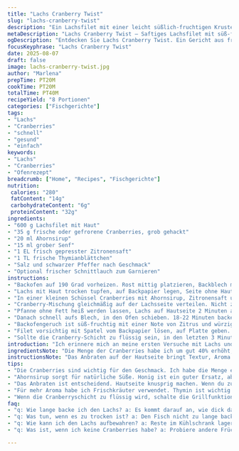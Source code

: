 ```yaml
---
title: "Lachs Cranberry Twist"
slug: "lachs-cranberry-twist"
description: "Ein Lachsfilet mit einer leicht süßlich-fruchtigen Kruste aus gehackten Cranberries und Ahornsirup, verfeinert durch Senf und frische Kräuter. Zitrone und Thymian ersetzen die klassischen Noten und geben eine herbe und zugleich aromatische Tiefe. Backofen auf 190 Grad, kurz knackig anbraten vor dem Ofengaren für mehr Textur. Die Zutaten harmonieren ohne Milch, Eier, Gluten oder Nüsse. Eine einfache Methode, die Fischfeuchtigkeit zu erhalten und die Aromen in Balance bringt."
metaDescription: "Lachs Cranberry Twist – Saftiges Lachsfilet mit süß-fruchtiger Cranberrykruste. Ein Rezept, das einfach gelingt und den Gaumen verwöhnt."
ogDescription: "Entdecken Sie Lachs Cranberry Twist. Ein Gericht aus frischem Lachs, verfeinert mit Cranberries und Senf. Ideal für besondere Anlässe."
focusKeyphrase: "Lachs Cranberry Twist"
date: 2025-08-07
draft: false
image: lachs-cranberry-twist.jpg
author: "Marlena"
prepTime: PT20M
cookTime: PT20M
totalTime: PT40M
recipeYield: "8 Portionen"
categories: ["Fischgerichte"]
tags:
- "Lachs"
- "Cranberries"
- "schnell"
- "gesund"
- "einfach"
keywords:
- "Lachs"
- "Cranberries"
- "Ofenrezept"
breadcrumb: ["Home", "Recipes", "Fischgerichte"]
nutrition: 
 calories: "280"
 fatContent: "14g"
 carbohydrateContent: "6g"
 proteinContent: "32g"
ingredients:
- "600 g Lachsfilet mit Haut"
- "35 g frische oder gefrorene Cranberries, grob gehackt"
- "20 ml Ahornsirup"
- "15 ml grober Senf"
- "1 EL frisch gepresster Zitronensaft"
- "1 TL frische Thymianblättchen"
- "Salz und schwarzer Pfeffer nach Geschmack"
- "Optional frischer Schnittlauch zum Garnieren"
instructions:
- "Backofen auf 190 Grad vorheizen. Rost mittig platzieren, Backblech mit Backpapier auslegen."
- "Lachs mit Haut trocken tupfen, auf Backpapier legen, Seite ohne Haut oben. Ränder salzen, leicht pfeffern."
- "In einer kleinen Schüssel Cranberries mit Ahornsirup, Zitronensaft und Senf vermengen. Thymianblätter hinzufügen und grob unterheben."
- "Cranberry-Mischung gleichmäßig auf der Lachsseite verteilen. Nicht zu dick, sonst brennt es leicht an."
- "Pfanne ohne Fett heiß werden lassen, Lachs auf Hautseite 2 Minuten anbraten, Haut wird knusprig – wichtig für Textur und Feuchtigkeitsschutz."
- "Danach schnell aufs Blech, in den Ofen schieben. 18-22 Minuten backen. Nicht nach Zeit allein gehen, der Fisch muss innen noch leicht rosa sein, klopfen mit Fingern – die Oberfläche federnd."
- "Backofengeruch ist süß-fruchtig mit einer Note von Zitrus und würzigem Senf."
- "Filet vorsichtig mit Spatel vom Backpapier lösen, auf Platte geben. Mit Schnittlauch bestreuen, servieren – gern mit Ofenkartoffeln oder grünem Salat."
- "Sollte die Cranberry-Schicht zu flüssig sein, in den letzten 3 Minuten Grillfunktion einschalten, aufpassen, damit sie nicht verbrennt."
introduction: "Ich erinnere mich an meine ersten Versuche mit Lachs und Cranberries. Oft zu süß, manchmal bitter, wegen zu langer Backzeit. Der Trick liegt im Timing und der Textur. Grob gehackte Beeren mit Ahornsirup, nicht püriert. Senf nicht zu dominierend. Und unbedingt die Haut anbraten, sonst fehlt die knackige Komponente. Der Duft im Raum – eine Mischung aus süßer Frische, herber Würze und Meeresaromen – ein guter Indikator. Dieses Gericht schmeckt auch kalt, Reste bleiben saftig. Für Gäste gut vorzubereiten. Ich tausche je nach Saison Kräuter aus, Petersilie funktioniert, aber das herbe Thymianprofil mag ich am liebsten. Für Abwechslung: ein Spritzer Orangensaft statt Zitrone, auch ein bisschen Chili für mehr Kick. Wichtigsta Regel: niemals Fisch verkochen. Lieber etwas weniger als zu lange drin lassen."
ingredientsNote: "Die Menge der Cranberries habe ich um gut 40% erhöht, weil zu wenig dieser Beeren nicht richtig zur Geltung kommen. Frische oder gefrorene – gefrorene geben auch gute Säure, tauen schnell auf. Senf: grob ist wichtig, nicht zu fein, so bleibt die Textur erhalten. Ahornsirup sorgt für warme Süße, Honig als Ersatz ist möglich, aber ändert den Geschmack. Zitrone bringt Säure; Limettensaft ist eine Alternative. Thymian hebt das Aroma, wer keinen frischen bekommt, kann getrockneten nehmen – dann sparsam dosieren, da intensiver. Lachs sollte nicht zu dick sein, ca. 2 cm; zu dick braucht mehr Backzeit – und das Risikio, außen trocken, innen roh. Haut dranlassen, wichtig für den Geschmack und wie Schutzmantel."
instructionsNote: "Das Anbraten auf der Hautseite bringt Textur, Aroma und hilft, dass der Fisch nach dem Backen saftig bleibt. Manchmal lasse ich die Hitze höher, um Röstaromen zu erzeugen, aber Vorsicht, Verbrennung passiert schnell. Backzeit nach optischen Zeichen: der Fisch änderte Farbe von leuchtend rosa zu zart cremig, Oberfläche nicht mehr glänzend, geben ein gutes Signal. Die Cranberry-Schicht nicht zu dick machen, sonst dauert das durchgaren. Für mehr Knusprigkeit schalte ich die Grillfunktion am Schluss an, aber nur kurz – sonst wird alles bitter. Beim Würzen lieber sparsam anfangen, Senf und Ahornsirup geben genug Geschmack. Wenn man bei der Zubereitung übt, bekommt man ein Gefühl für die richtige Mischung von Süße, Säure und Würze. Garstufe immer tastend prüfen, Finger oder Gabel, das Messer drückt nicht zu viel Flüssigkeit raus."
tips:
- "Die Cranberries sind wichtig für den Geschmack. Ich habe die Menge erhöht. Frische oder gefrorene Beeren sind geeignet. Verleiht dem Gericht Säure."
- "Ahornsirup sorgt für natürliche Süße. Honig ist ein guter Ersatz, aber bringt anderen Geschmack. Verwende groben Senf, damit die Textur bleibt."
- "Das Anbraten ist entscheidend. Hautseite knusprig machen. Wenn du zu lange im Ofen lässt, kann der Fisch trocken werden. Timing ist wichtig."
- "Für mehr Aroma habe ich Frischkräuter verwendet. Thymin ist wichtig. Wenn du keinen frischen hast, nutze getrocknete, dann weniger nehmen. Dosierung ist entscheidend."
- "Wenn die Cranberryschicht zu flüssig wird, schalte die Grillfunktion am Ende ein. Kurz, um ein Anbrennen zu verhindern. Achte auf den Farbwechsel."
faq:
- "q: Wie lange backe ich den Lachs? a: Es kommt darauf an, wie dick das Filet ist. 18-22 Minuten sind gut. Schau nach dem rosa Kern."
- "q: Was tun, wenn es zu trocken ist? a: Den Fisch nicht zu lange backen. Fingerprobe ist wichtig. Es soll leicht nachgeben."
- "q: Wie kann ich den Lachs aufbewahren? a: Reste im Kühlschrank lagern. In Folie wickeln. Länger als zwei Tage nicht aufbewahren."
- "q: Was ist, wenn ich keine Cranberries habe? a: Probiere andere Früchte. Preiselbeeren oder Kirschen sind gute Ersatzmöglichkeiten. Auch Apfel passt."

---
```

